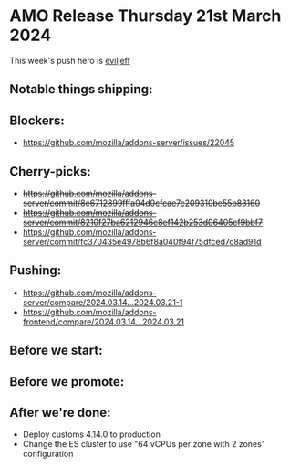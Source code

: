 # AMO Release Thursday 21st March 2024

This week's push hero is [eviljeff](https://github.com/eviljeff)

## Notable things shipping:

## Blockers:
- https://github.com/mozilla/addons-server/issues/22045

## Cherry-picks:
- ~~https://github.com/mozilla/addons-server/commit/8e6712899fffa04d0cfcae7c209310be55b83160~~
- ~~https://github.com/mozilla/addons-server/commit/8210f27ba6212946c8ef142b253d06405cf9bbf7~~
- https://github.com/mozilla/addons-server/commit/fc370435e4978b6f8a040f94f75dfced7c8ad91d

## Pushing:

- https://github.com/mozilla/addons-server/compare/2024.03.14...2024.03.21-1
- https://github.com/mozilla/addons-frontend/compare/2024.03.14...2024.03.21

## Before we start:

## Before we promote:

## After we're done:
- Deploy customs 4.14.0 to production
- Change the ES cluster to use "64 vCPUs per zone with 2 zones" configuration
